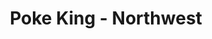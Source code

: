 ---
layout: place
title: "Poke King - Northwest"
permalink: /nevada/reno/poke-king-northwest.html
stateAbbr: NV
stateName: Nevada
cityName: Reno
seo:
  name: "Poke King - Northwest"
  type: Restaurant
  links: null
description: "Looking for sushi in Reno, Nevada? Check out Poke King - Northwest for a delightful Japanese dining experience. Enjoy a variety of sushi and other dishes in ..."
place_id: ChIJtY91ypVGmYARRtxfd9fiosE
photos:
  - name: >-
      places/ChIJtY91ypVGmYARRtxfd9fiosE/photos/AeeoHcLN788LzVGCpX_H_H2WlxNTBedTKCFRvqR8tQit3P9IDRQu_12xCV3mTxOQdd_GBCvtJDfeSZ4gP8CpKZZmX3QFbl0yE6244xGBs1_Fo676BxC9QhUhtUA6gRrqGtLPsW229Pv1cf5k8a6XtkEPlmCB0trHv6d_vlcHS5Y2scJR1z8NE7kmxzlSTUa19oT2KXZRtTJJOizftabtRqFJhtSkXoqUZXxiz8fUC1mwYn6tCKeR_gUnyeGVW4aC15L72sd4mNhozg8Aty8fBkTzanLacHyTuwzQdxiTQ8WWAVSiZIORM4zMDH9VVzhvYjG-q59qKgO0XY73B7jcPAADLZzmMFbHjCN0hUhTgd-wikFnM5MmAIHUs9Ch3dU4-0jHUl-FMTkEayWKcl1mNsf5X-72-0kZwrkooRuXGuBPobM
    widthPx: 3024
    heightPx: 4032
    authorAttributions:
      - displayName: Jason hikes and stuff
        uri: https://maps.google.com/maps/contrib/103941017776390015237
        photoUri: >-
          https://lh3.googleusercontent.com/a-/ALV-UjWVSSrU2EKvmpO6yCU_RbVWYxok8kJPDkRUe9nbaCaDQRy7mIDd=s100-p-k-no-mo
    flagContentUri: >-
      https://www.google.com/local/imagery/report/?cb_client=maps_api_places.places_api&image_key=!1e10!2sCIHM0ogKEICAgICqkLexQw&hl=en-US
    googleMapsUri: >-
      https://www.google.com/maps/place//data=!3m4!1e2!3m2!1sCIHM0ogKEICAgICqkLexQw!2e10!4m2!3m1!1s0x80994695ca758fb5:0xc1a2e2d7775fdc46
  - name: >-
      places/ChIJtY91ypVGmYARRtxfd9fiosE/photos/AeeoHcIyrqSXGv57JhSLoc9zJM-Y24cypdLy7wZj8w5m-45wyeSEce1Zuj0UvFzi_8MHG3qxQo6z6VSQOfXJl__7jS2gVautF5CB8iNbuKn2yxR0nkJ6jzktbTzmzw1OrPTclyKZN-xl0Qx6TI3VhD4iSH94AjUTQiv0MfMF46QcRc0iDP0cFfeG6sm9OgBW1hqMcs1sHshfRWRwZRHwplLaFTyMFBnPbzrpwlTDS3sYVG0CcL2b7VpKlYsX9JGxvii7W00SI6t1hCxGS6kry7KqV--Q5oiCMiOlntp-dAkTT0ku2A
    widthPx: 3024
    heightPx: 4032
    authorAttributions:
      - displayName: Poke King - Northwest
        uri: https://maps.google.com/maps/contrib/107017145632597611180
        photoUri: >-
          https://lh3.googleusercontent.com/a-/ALV-UjV80NjxYNl3EkUbG329kZnVdNVrpfvwUVtW0rSOa2SdgtrH0Mo=s100-p-k-no-mo
    flagContentUri: >-
      https://www.google.com/local/imagery/report/?cb_client=maps_api_places.places_api&image_key=!1e10!2sAF1QipNoOe4Z65SsAO8uXLlt48gHKFnAxjMobsx9RZSe&hl=en-US
    googleMapsUri: >-
      https://www.google.com/maps/place//data=!3m4!1e2!3m2!1sAF1QipNoOe4Z65SsAO8uXLlt48gHKFnAxjMobsx9RZSe!2e10!4m2!3m1!1s0x80994695ca758fb5:0xc1a2e2d7775fdc46
  - name: >-
      places/ChIJtY91ypVGmYARRtxfd9fiosE/photos/AeeoHcINRgr64Ri4DPM8jz2GEQL7Y5mJZY0udv6jj4sK46pCjFPfXcM7G0z7KBS4FxSNle6rdCoBdY-X0NxK1K7hUu4rt1ba9FudGu0xUTGj3zLRaqmWZoJzNqV9zMYXFJdMy5ESr-o3Wk4bR3203VVqG5iEPUwUnaLYqanld9de3SbvTasiWKM1CFL3v3Qa1vyBMYYY-TT3vTD3c09iOVOzCXq7vPv78iz4Gjq0zxwi6NTUnUUY9h2eargKPTxZmNWTzfkShEArc7kcM028w-If9sdv7JjxfdOyDrOJh_aIZw4
    widthPx: 3024
    heightPx: 3046
    authorAttributions:
      - displayName: Poke King - Northwest
        uri: https://maps.google.com/maps/contrib/105305429818950152411
        photoUri: >-
          https://lh3.googleusercontent.com/a/ACg8ocL58pFXmklSnIsDj8616KkC2_xbx__hWEj73BoyAQTfzlHS=s100-p-k-no-mo
    flagContentUri: >-
      https://www.google.com/local/imagery/report/?cb_client=maps_api_places.places_api&image_key=!1e10!2sAF1QipP5rUEvs4kI-Ve44kvgqE2PwvZ-aQfrXIDS2g4&hl=en-US
    googleMapsUri: >-
      https://www.google.com/maps/place//data=!3m4!1e2!3m2!1sAF1QipP5rUEvs4kI-Ve44kvgqE2PwvZ-aQfrXIDS2g4!2e10!4m2!3m1!1s0x80994695ca758fb5:0xc1a2e2d7775fdc46
  - name: >-
      places/ChIJtY91ypVGmYARRtxfd9fiosE/photos/AeeoHcLZFv4HIBKyEX6njkc8-i5aI7obfAKwRWys8aH3W98I6ArHDXqOvgcZ2AJhZB0jZGYEXXmmdxprtS9f8wLpXCF5om4I1jEkHwbbXZsE2NzMwGOUg2qj6ixP4Fwcp6M-6Nly--y2rQUflBEsY3ig4LjbGahHuv0hE32O2c6eM9j4h_zskcyKTllxApmQmnztvnsNC5-xUIcn60Cvfc4NgmKUf3k7oMPRSOhFojf0qWNtYccPYIYOisehwxUj4_s3P4Hj6zzU3zjDgC4gbocmtEsgDH9ZH7ZCA8YbdwOrJIVMpzMXp4-UTWjv7Zr6GX8Q6BWH34GYwgT4FIdR4Wl93uHii87QigREoQCySw0CwIlYVlDy8keaIo5iVUzAG9tBkUw7YK-yB6blPmiqyLjByMn5MzpnCt2_IqR3bvT8VjBE-nk
    widthPx: 1868
    heightPx: 4000
    authorAttributions:
      - displayName: Marshall Lee
        uri: https://maps.google.com/maps/contrib/102545776751657232536
        photoUri: >-
          https://lh3.googleusercontent.com/a-/ALV-UjXCnTpaBCDYN2OUbcdOV8dGutpfSmptJn3K_sDHj0B97lJepnEe=s100-p-k-no-mo
    flagContentUri: >-
      https://www.google.com/local/imagery/report/?cb_client=maps_api_places.places_api&image_key=!1e10!2sCIHM0ogKEICAgIC9l4mHuwE&hl=en-US
    googleMapsUri: >-
      https://www.google.com/maps/place//data=!3m4!1e2!3m2!1sCIHM0ogKEICAgIC9l4mHuwE!2e10!4m2!3m1!1s0x80994695ca758fb5:0xc1a2e2d7775fdc46
  - name: >-
      places/ChIJtY91ypVGmYARRtxfd9fiosE/photos/AeeoHcKfTYXhLfXfdg-F7E5yeFE5f3kYw_HZOi-oqIAF79HscAQNewPZLVfD9KCXPblcu4Bwk3OpGrC8NiitabWHmVWkz1hwWLNh1LC7445hGQT1Nz2figwpI74I4fmtGOv802wpAbyIJinLIo13gE6uJdrDXAuHMacNOgVNBd5oQjw-j7aMAYQAm9sAH_LJzl1HZebHATL06l6Yzszfj-_1rVMQ7AMNMtQlx-t2gcFe55RkWjXBWHU6hv-rBs0tLXrH3okwZz2vVO8IsnASwyT9ygQ2LPGrfpf4RSmDFeAT7e8eahUyDpTeq3WcoK9q4oLVfal3t_uuditLpBwnKJ0fkyNT0f23nM60LptFMpmzuiTEluGmnqo5ALRvhfGt7UJ6WKLM4S8WgH4HJDysd23ckmG7nXQSvCsag0mF1VFwYiSsdQ
    widthPx: 4032
    heightPx: 3024
    authorAttributions:
      - displayName: Colin A Watley
        uri: https://maps.google.com/maps/contrib/105638290059936513938
        photoUri: >-
          https://lh3.googleusercontent.com/a-/ALV-UjXZXChEoeAgWxcBaSYNmqjtx_YFcAKviA-RzTu_aHLrSOaQ5MYqZg=s100-p-k-no-mo
    flagContentUri: >-
      https://www.google.com/local/imagery/report/?cb_client=maps_api_places.places_api&image_key=!1e10!2sCIHM0ogKEICAgID48PrdXw&hl=en-US
    googleMapsUri: >-
      https://www.google.com/maps/place//data=!3m4!1e2!3m2!1sCIHM0ogKEICAgID48PrdXw!2e10!4m2!3m1!1s0x80994695ca758fb5:0xc1a2e2d7775fdc46
  - name: >-
      places/ChIJtY91ypVGmYARRtxfd9fiosE/photos/AeeoHcLTXNFbOFTiJIi4fcpLhEvO_NWRh2dj6FSIgTNseIRRq4PtZw3NVm9QKP1rciga4MhXecTniaT1O3rE9GsxnCm4sJpbao5Ewk9uZXjxcy5NnMgTsbjmv6rDMWrBXrp4aHoW_ZOQuz_XLNsRIxHiK4D9yKK4lsGrdVkSEZsudiaxq_eP5bJ77D66D8ETLIAE7EZAn42D1qhrKo0mbY00ydN3CSXquBNAtIWDCMHreAHUyYryRTwtwGynuzZxXRpSsrQkgi8Kzk5qkpGulqErmUvMJcNsHXu7mFAUGRHzHYQYoTjrwXsEEWjlX5diH6h3dfTRvWs0sH5tVY_ZdM4lRbyM5tnOPJnCMWrcFUpK3VsnQhkCXaEifqRl0ch0g4hOLXf0FBtCWb2IFuVH8imviLfK0Ap0yzbxAiXyjhwzqza8ZQ
    widthPx: 3072
    heightPx: 4080
    authorAttributions:
      - displayName: Sibin Stephen
        uri: https://maps.google.com/maps/contrib/111130025683193236301
        photoUri: >-
          https://lh3.googleusercontent.com/a-/ALV-UjUuN6dqjvb6uiWgrD_Um7Pzs_x1o2PKU7Iz_Sr00ITBip-hJ6OfOg=s100-p-k-no-mo
    flagContentUri: >-
      https://www.google.com/local/imagery/report/?cb_client=maps_api_places.places_api&image_key=!1e10!2sCIHM0ogKEICAgIDRuJyYAQ&hl=en-US
    googleMapsUri: >-
      https://www.google.com/maps/place//data=!3m4!1e2!3m2!1sCIHM0ogKEICAgIDRuJyYAQ!2e10!4m2!3m1!1s0x80994695ca758fb5:0xc1a2e2d7775fdc46
  - name: >-
      places/ChIJtY91ypVGmYARRtxfd9fiosE/photos/AeeoHcJ4UHczG9mWHktwAt1sU_-qxWBwdoBlR8ZQfel_ykV7Fy_1LOAyMAQd5e7QK3XCh-UNlOnnQgyMVwXHZUCzKgrECLxo-Q5BksAv7gedTLJrulTMHWYV3KI22K5WkRgdr38k6oh13rND4ehN7hsDtn0bxdSyQ5-bITvrhY6pG9_4W-mHgGG4oHOpYBQ9ncMYPt2FQ2zhkiXVVwQN7bFRnFFx4bqKe6SvLCk83GbvENw76xU1nV2wa4Otkh__JBf6vqiyH2ilHLht_9PiWsavd3IEJvlugvKoNRGOR7hbbYS27xPLYUJlwlZ61AjcRytKmf9__EVNU0Re29pJYQiKBEzlNcq4jxtRFM0RxjlTn-CdtS7UOU9xFShODgzbsquT8afdHxUdUicFa_zMMPTzoEhP2FT065KyKJRMzJAIE9guzQ
    widthPx: 4800
    heightPx: 3614
    authorAttributions:
      - displayName: Rich Jolly
        uri: https://maps.google.com/maps/contrib/111173714984042553393
        photoUri: >-
          https://lh3.googleusercontent.com/a-/ALV-UjWFqzx0AapOVcDCxwT13ZUZLNEDChKyzO6h3NdPDjUjs2N4wktlZQ=s100-p-k-no-mo
    flagContentUri: >-
      https://www.google.com/local/imagery/report/?cb_client=maps_api_places.places_api&image_key=!1e10!2sCIHM0ogKEICAgICPqt68Sw&hl=en-US
    googleMapsUri: >-
      https://www.google.com/maps/place//data=!3m4!1e2!3m2!1sCIHM0ogKEICAgICPqt68Sw!2e10!4m2!3m1!1s0x80994695ca758fb5:0xc1a2e2d7775fdc46
  - name: >-
      places/ChIJtY91ypVGmYARRtxfd9fiosE/photos/AeeoHcIkztyZf2oyeJ4aLkFEgr2II10ZvG6bqQ6LRzSw8c142-vYUq1nU3BrHxxAKa1bTa_xEvFRD-Hw8YylX5N1qMtcvKDN1EVZi5WnXd5LLgLXF7fYQAveuR4IqKR6rOrmn2RvB9TtUIc4h2kyGVq8qije8OXRnJgFxY8tjRySUL8L8sWwMEv2iJIa8UyMY0mvNBeN6FqFtNd0YttjQ7frFhJ39Sfi13nV2AKXvlJZO0WR2S53hkGEvyHyGuejIJu1Dl55xROR767ig9kdfGVeszldwzSEand2EoUcPkb_0arqtw3mSH2x4j0CPbTkzE0hi_xvxjqfCUnye8TGr0UeYKSZHnKi1gX56crF3e5_UX1dI-gBXnXj4vdhuRa1kOvn2Jh-41zMGB7B6thWm-Hs5HGUJzuOM7PEMIBGy-eYcA
    widthPx: 2700
    heightPx: 4800
    authorAttributions:
      - displayName: D. Lish
        uri: https://maps.google.com/maps/contrib/106718350243282553049
        photoUri: >-
          https://lh3.googleusercontent.com/a-/ALV-UjVJHpVYSIla3GScoCLB2Qp29BSY-LULQHbzy0_SND6l6n9h_wt0=s100-p-k-no-mo
    flagContentUri: >-
      https://www.google.com/local/imagery/report/?cb_client=maps_api_places.places_api&image_key=!1e10!2sCIHM0ogKEICAgID4kozZZw&hl=en-US
    googleMapsUri: >-
      https://www.google.com/maps/place//data=!3m4!1e2!3m2!1sCIHM0ogKEICAgID4kozZZw!2e10!4m2!3m1!1s0x80994695ca758fb5:0xc1a2e2d7775fdc46
  - name: >-
      places/ChIJtY91ypVGmYARRtxfd9fiosE/photos/AeeoHcLhTzoepFLd0_W2_UXtdV1nN3UbnLnOqnau52UwQEbQbynfkGtizPiDO4ax25lcVy2qzAa3wsAcMxk-u0CFCNt1UgOMmpBVyfmhAzB1Pgftod9JaENzx8VtK0VlcmV1xCMSkjD-D0ozDNdx_igFcCmDAW1CMSLc1r2HXHMtSRmY2ATAf1mcTJwe9_Akoe6RKYP66GG3BPXORmCvd_lMBiFc77S_Zl3hDpSGe8OJ_yja3OOS7omPlWyAchQNdGOgQzYaV1ih3ZVSiMAXye4lFmZ7lFCqltWb6xGSHvCCCBk
    widthPx: 3024
    heightPx: 4032
    authorAttributions:
      - displayName: Poke King - Northwest
        uri: https://maps.google.com/maps/contrib/105305429818950152411
        photoUri: >-
          https://lh3.googleusercontent.com/a/ACg8ocL58pFXmklSnIsDj8616KkC2_xbx__hWEj73BoyAQTfzlHS=s100-p-k-no-mo
    flagContentUri: >-
      https://www.google.com/local/imagery/report/?cb_client=maps_api_places.places_api&image_key=!1e10!2sAF1QipMBl_JB1cR_ZoE88IQ_KRkOFNaiQzrw3pp3WDk&hl=en-US
    googleMapsUri: >-
      https://www.google.com/maps/place//data=!3m4!1e2!3m2!1sAF1QipMBl_JB1cR_ZoE88IQ_KRkOFNaiQzrw3pp3WDk!2e10!4m2!3m1!1s0x80994695ca758fb5:0xc1a2e2d7775fdc46
  - name: >-
      places/ChIJtY91ypVGmYARRtxfd9fiosE/photos/AeeoHcIojfV_H_hNoyJ88ymfdkjjNjuHmlKKWL-OAL5ZSR9Thr6DpTcS5PYda2Syf4oF-Zya8oisLXA4fOeXzshcGAOD7sZUqBYLzb7MoD0s5KbLZk5t4afvH3th7YFmvEMSIvipWcyr1jQ6DPuEX3YL-hBStx7MBkY7JVrZ-j3S402MiXMTahJU6wd8VZHZaNCKcc-LzbxqKyKm8TaMe9ZL5WY2rI3zODwE4Y0OQcI4Kc3vzoGJV0wDwgpJfMXcsKijisfKEFbrR1wQ44LC2na5W9TQIw0X_4D1jHG7-RSQn1F3VAaK2-_azQUve5PtBnm-uyspBwhdnq4yACw9XO1fKa4NgtL4JqU-Ou8rNAYXYwtvaSvNm3CLAb0a1M6HszCawcqf971O-N-0a1Mm8KOnLcC4MAL8Rfc8Xwt8F6TS83cl43T3
    widthPx: 4032
    heightPx: 3024
    authorAttributions:
      - displayName: Tayler Benavides
        uri: https://maps.google.com/maps/contrib/112595098739583671983
        photoUri: >-
          https://lh3.googleusercontent.com/a-/ALV-UjVqiN1rk2qH0SqRU_cHTW-PcQYwd6Tu_HhOHbberKXei_B-RAeG0w=s100-p-k-no-mo
    flagContentUri: >-
      https://www.google.com/local/imagery/report/?cb_client=maps_api_places.places_api&image_key=!1e10!2sCIHM0ogKEICAgICUlpi9zwE&hl=en-US
    googleMapsUri: >-
      https://www.google.com/maps/place//data=!3m4!1e2!3m2!1sCIHM0ogKEICAgICUlpi9zwE!2e10!4m2!3m1!1s0x80994695ca758fb5:0xc1a2e2d7775fdc46
address: '10490 N McCarran Blvd #103, Reno, NV 89503, USA'
street: '10490 N McCarran Blvd #103'
city: Reno
state: NV
zip: '89503'
country: USA
neighborhood: West University
latitude: '39.533826'
longitude: '-119.862676'
accessibility_options:
  wheelchairAccessibleParking: true
  wheelchairAccessibleEntrance: true
  wheelchairAccessibleRestroom: true
  wheelchairAccessibleSeating: true
business_status: OPERATIONAL
name: Poke King - Northwest
google_maps_links:
  directionsUri: >-
    https://www.google.com/maps/dir//''/data=!4m7!4m6!1m1!4e2!1m2!1m1!1s0x80994695ca758fb5:0xc1a2e2d7775fdc46!3e0
  placeUri: https://maps.google.com/?cid=13952964010595834950
  writeAReviewUri: >-
    https://www.google.com/maps/place//data=!4m3!3m2!1s0x80994695ca758fb5:0xc1a2e2d7775fdc46!12e1
  reviewsUri: >-
    https://www.google.com/maps/place//data=!4m4!3m3!1s0x80994695ca758fb5:0xc1a2e2d7775fdc46!9m1!1b1
  photosUri: >-
    https://www.google.com/maps/place//data=!4m3!3m2!1s0x80994695ca758fb5:0xc1a2e2d7775fdc46!10e5
primary_type: American Restaurant
opening_hours:
  regular: null
  current: null
secondary_opening_hours:
  regular:
    weekdayDescriptions: null
    type: null
  current:
    weekdayDescriptions: null
    type: null
phone: null
price_level: null
price_range: null
rating: null
rating_count: 0
website: null
reviews: null
parking_options: null
payment_options: null
allow_dogs: null
curbside_pickup: null
delivery: null
dine_in: null
good_for_children: null
good_for_groups: null
good_for_sports: null
live_music: null
menu_for_children: null
outdoor_seating: null
reservable: null
restroom: null
serves_beer: null
serves_breakfast: null
serves_brunch: null
serves_cocktails: null
serves_coffee: null
serves_dinner: null
serves_dessert: null
serves_lunch: null
serves_vegetarian_food: null
serves_wine: null
takeout: null
summary: null

---